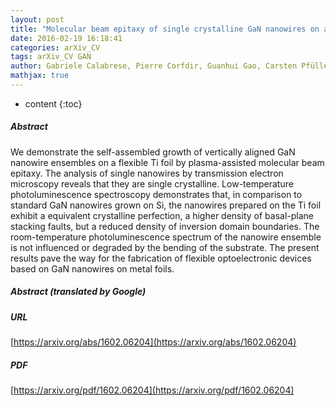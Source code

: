 ```yaml
---
layout: post
title: "Molecular beam epitaxy of single crystalline GaN nanowires on a flexible Ti foil"
date: 2016-02-19 16:18:41
categories: arXiv_CV
tags: arXiv_CV GAN
author: Gabriele Calabrese, Pierre Corfdir, Guanhui Gao, Carsten Pfüller, Achim Trampert, Oliver Brandt, Lutz Geelhaar, Sergio Fernández-Garrido
mathjax: true
---
```


* content
{:toc}

##### Abstract
We demonstrate the self-assembled growth of vertically aligned GaN nanowire ensembles on a flexible Ti foil by plasma-assisted molecular beam epitaxy. The analysis of single nanowires by transmission electron microscopy reveals that they are single crystalline. Low-temperature photoluminescence spectroscopy demonstrates that, in comparison to standard GaN nanowires grown on Si, the nanowires prepared on the Ti foil exhibit a equivalent crystalline perfection, a higher density of basal-plane stacking faults, but a reduced density of inversion domain boundaries. The room-temperature photoluminescence spectrum of the nanowire ensemble is not influenced or degraded by the bending of the substrate. The present results pave the way for the fabrication of flexible optoelectronic devices based on GaN nanowires on metal foils.

##### Abstract (translated by Google)


##### URL
[https://arxiv.org/abs/1602.06204](https://arxiv.org/abs/1602.06204)

##### PDF
[https://arxiv.org/pdf/1602.06204](https://arxiv.org/pdf/1602.06204)

